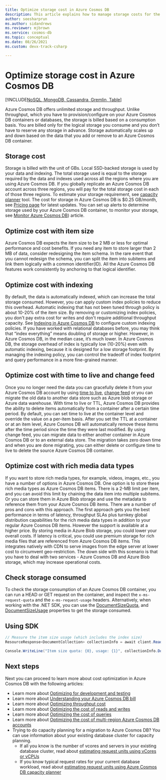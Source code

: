 ```yaml
---
title: Optimize storage cost in Azure Cosmos DB
description: This article explains how to manage storage costs for the data stored in Azure Cosmos DB
author: seesharprun
ms.author: sidandrews
ms.reviewer: mjbrown
ms.service: cosmos-db
ms.topic: conceptual
ms.date: 08/26/2021
ms.custom: devx-track-csharp

---
```


# Optimize storage cost in Azure Cosmos DB
[!INCLUDE[NoSQL, MongoDB, Cassandra, Gremlin, Table](includes/appliesto-nosql-mongodb-cassandra-gremlin-table.md)]

Azure Cosmos DB offers unlimited storage and throughput. Unlike throughput, which you have to provision/configure on your Azure Cosmos DB containers or databases, the storage is billed based on a consumption basis. You are billed only for the logical storage you consume and you don’t have to reserve any storage in advance. Storage automatically scales up and down based on the data that you add or remove to an Azure Cosmos DB container.

## Storage cost

Storage is billed with the unit of GBs. Local SSD-backed storage is used by your data and indexing. The total storage used is equal to the storage required by the data and indexes used across all the regions where you are using Azure Cosmos DB. If you globally replicate an Azure Cosmos DB account across three regions, you will pay for the total storage cost in each of those three regions. To estimate your storage requirement, see [capacity planner](https://www.documentdb.com/capacityplanner) tool. The cost for storage in Azure Cosmos DB is $0.25 GB/month, see [Pricing page](https://azure.microsoft.com/pricing/details/cosmos-db/) for latest updates. You can set up alerts to determine storage used by your Azure Cosmos DB container, to monitor your storage, see [Monitor Azure Cosmos DB](./monitor.md)) article.

## Optimize cost with item size

Azure Cosmos DB expects the item size to be 2 MB or less for optimal performance and cost benefits. If you need any item to store larger than 2 MB of data, consider redesigning the item schema. In the rare event that you cannot redesign the schema, you can split the item into subitems and link them logically with a common identifier(ID). All the Azure Cosmos DB features work consistently by anchoring to that logical identifier.

## Optimize cost with indexing

By default, the data is automatically indexed, which can increase the total storage consumed. However, you can apply custom index policies to reduce this overhead. Automatic indexing that has not been tuned through policy is about 10-20% of the item size. By removing or customizing index policies, you don't pay extra cost for writes and don't require additional throughput capacity. See [Indexing in Azure Cosmos DB](index-policy.md) to configure custom indexing policies. If you have worked with relational databases before, you may think that “index everything” means doubling of storage or higher. However, in Azure Cosmos DB, in the median case, it’s much lower. In Azure Cosmos DB, the storage overhead of index is typically low (10-20%) even with automatic indexing, because it is designed for a low storage footprint. By managing the indexing policy, you can control the tradeoff of index footprint and query performance in a more fine-grained manner.

## Optimize cost with time to live and change feed

Once you no longer need the data you can gracefully delete it from your Azure Cosmos DB account by  using [time to live](time-to-live.md), [change feed](change-feed.md) or you can migrate the old data to another data store such as Azure blob storage or Azure data warehouse. With time to live or TTL, Azure Cosmos DB provides the ability to delete items automatically from a container after a certain time period. By default, you can set time to live at the container level and override the value on a per-item basis. After you set the TTL at a container or at an item level, Azure Cosmos DB will automatically remove these items after the time period since the time they were last modified. By using change feed, you can migrate data to either another container in Azure Cosmos DB or to an external data store. The migration takes zero down time and when you are done migrating, you can either delete or configure time to live to delete the source Azure Cosmos DB container.

## Optimize cost with rich media data types 

If you want to store rich media types, for example, videos, images, etc., you have a number of options in Azure Cosmos DB. One option is to store these rich media types as Azure Cosmos DB items. There is a 2-MB limit per item, and you can avoid this limit by chaining the data item into multiple subitems. Or you can store them in Azure Blob storage and use the metadata to reference them from your Azure Cosmos DB items. There are a number of pros and cons with this approach. The first approach gets you the best performance in terms of latency, throughput SLAs plus turnkey global distribution capabilities for the rich media data types in addition to your regular Azure Cosmos DB items. However the support is available at a higher price. By storing media in Azure Blob storage, you could lower your overall costs. If latency is critical, you could use premium storage for rich media files that are referenced from Azure Cosmos DB items. This integrates natively with CDN to serve images from the edge server at lower cost to circumvent geo-restriction. The down side with this scenario is that you have to deal with two services - Azure Cosmos DB and Azure Blob storage, which may increase operational costs. 

## Check storage consumed

To check the storage consumption of an Azure Cosmos DB container, you can run a HEAD or GET request on the container, and inspect the `x-ms-request-quota` and the `x-ms-request-usage` headers. Alternatively, when working with the .NET SDK, you can use the [DocumentSizeQuota](/previous-versions/azure/dn850325(v%3Dazure.100)), and [DocumentSizeUsage](/previous-versions/azure/dn850324(v=azure.100)) properties to get the storage consumed.

## Using SDK

```csharp
// Measure the item size usage (which includes the index size)
ResourceResponse<DocumentCollection> collectionInfo = await client.ReadDocumentCollectionAsync(UriFactory.CreateDocumentCollectionUri("db", "coll"));   

Console.WriteLine("Item size quota: {0}, usage: {1}", collectionInfo.DocumentQuota, collectionInfo.DocumentUsage);
```

## Next steps

Next you can proceed to learn more about cost optimization in Azure Cosmos DB with the following articles:

* Learn more about [Optimizing for development and testing](optimize-dev-test.md)
* Learn more about [Understanding your Azure Cosmos DB bill](understand-your-bill.md)
* Learn more about [Optimizing throughput cost](optimize-cost-throughput.md)
* Learn more about [Optimizing the cost of reads and writes](optimize-cost-reads-writes.md)
* Learn more about [Optimizing the cost of queries](./optimize-cost-reads-writes.md)
* Learn more about [Optimizing the cost of multi-region Azure Cosmos DB accounts](optimize-cost-regions.md)
* Trying to do capacity planning for a migration to Azure Cosmos DB? You can use information about your existing database cluster for capacity planning.
    * If all you know is the number of vcores and servers in your existing database cluster, read about [estimating request units using vCores or vCPUs](convert-vcore-to-request-unit.md) 
    * If you know typical request rates for your current database workload, read about [estimating request units using Azure Cosmos DB capacity planner](estimate-ru-with-capacity-planner.md)